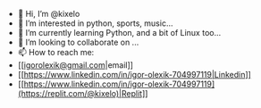 - 👋 Hi, I’m @kixelo
- 👀 I’m interested in python, sports, music...
- 🌱 I’m currently learning Python, and a bit of Linux too...
- 💞️ I’m looking to collaborate on ...
- 📫 How to reach me: <br>
- [[igorolexik@gmail.com|email]] <br>
- [[https://www.linkedin.com/in/igor-olexik-704997119|Linkedin]] <br>
- [[https://www.linkedin.com/in/igor-olexik-704997119](https://replit.com/@kixelo)|Replit]] <br>

<!---
kixelo/kixelo is a ✨ special ✨ repository because its `README.md` (this file) appears on your GitHub profile.
You can click the Preview link to take a look at your changes.
--->

